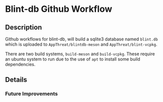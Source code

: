 # Blint-db Github Workflow 

## Description
Github workflows for blint-db, will build a sqlite3 database named `blint.db` which is uploaded to `AppThreat/blintdb-meson` and `AppThreat/blint-vcpkg`.

There are two build systems, `build-meson` and `build-vcpkg`.
These require an ubuntu system to run due to the use of `apt` to install some build dependencies.

## Details


### Future Improvements